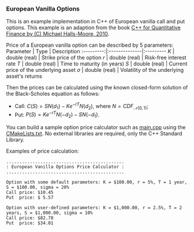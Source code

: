 ### European Vanilla Options

This is an example implementation in C++ of European vanilla call and put options. This example is an adaption from the book [C++ for Quantitative Finance by (C) Michael Halls-Moore, 2010](https://www.quantstart.com/cpp-for-quantitative-finance-ebook/).

Price of a European vanilla option can be described by 5 parameters:
Parameter  | Type          | Description
:---------:|:--------------|:---------
$K$        | double (real) | Strike price of the option
$r$        | double (real) | Risk-free interest rate
$T$        | double (real) | Time to maturity (in years)
$S$        | double (real) | Current price of the underlying asset
$\sigma$   | double (real) | Volatility of the underlying asset's returns

Then the prices can be calculated using the known closed-form solution of the Black-Scholes equation as follows:
- Call: $C(S) = S N(d_1) - K e^{-r T} N(d_2)$, where $N = CDF_{\mathcal{N}(0, 1)}$;
- Put: $P(S) = K e^{-r T} N(-d_2) - S N(-d_1)$.

You can build a sample option price calculator such as [main.cpp](src/main.cpp) using the [CMakeLists.txt](CMakeLists.txt). No external libraries are required, only the C++ Standard Library.

Examples of price calculation:

```
.............................................
: European Vanilla Options Price Calculator :
.............................................

Option with some default parameters: K = $100.00, r = 5%, T = 1 year, S = $100.00, sigma = 20%
Call price: $10.45
Put  price: $ 5.57

Option with user-defined parameters: K = $1,000.00, r = 2.5%, T = 2 years, S = $1,000.00, sigma = 10%
Call price: $82.78
Put  price: $34.01
```